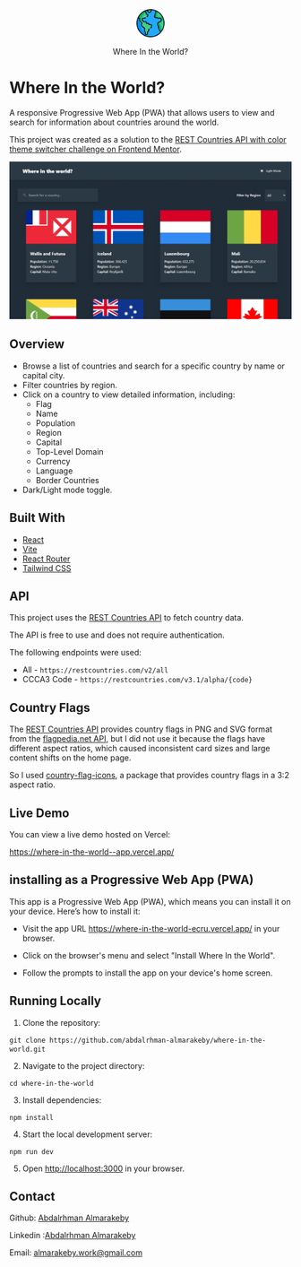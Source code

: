 <center>
  <img width="50px"src="./public//favicon/android-chrome-512x512.png" alt="Where In The World logo that is an image of globe " />
  <p>Where In the World?</p>
</center>

# Where In the World?

A responsive Progressive Web App (PWA) that allows users to view and search for information about countries around the world.

This project was created as a solution to the [REST Countries API with color theme switcher challenge on Frontend Mentor](https://www.frontendmentor.io/challenges/rest-countries-api-with-color-theme-switcher-5cacc469fec04111f7b848ca).

![Screen shot of the Where In The World app on desktop screen size](./images//1.jpeg)

## Overview

- Browse a list of countries and search for a specific country by name or capital city.
- Filter countries by region.
- Click on a country to view detailed information, including:
  - Flag
  - Name
  - Population
  - Region
  - Capital
  - Top-Level Domain
  - Currency
  - Language
  - Border Countries
- Dark/Light mode toggle.

## Built With

- [React](https://reactjs.org/)
- [Vite](https://vitejs.dev/)
- [React Router](https://reactrouter.com/)
- [Tailwind CSS](https://tailwindcss.com/)

## API

This project uses the [REST Countries API](https://restcountries.com/) to fetch country data.

The API is free to use and does not require authentication.

The following endpoints were used:

- All - `https://restcountries.com/v2/all`
- CCCA3 Code - `https://restcountries.com/v3.1/alpha/{code}`

## Country Flags

The [REST Countries API](https://restcountries.com/) provides country flags in PNG and SVG format from the [flagpedia.net API](https://flagpedia.net/download/api), but I did not use it because the flags have different aspect ratios, which caused inconsistent card sizes and large content shifts on the home page.

So I used [country-flag-icons](https://www.npmjs.com/package/country-flag-icons), a package that provides country flags in a 3:2 aspect ratio.

## Live Demo

You can view a live demo hosted on Vercel:

https://where-in-the-world--app.vercel.app/

## installing as a Progressive Web App (PWA)

This app is a Progressive Web App (PWA), which means you can install it on your device. Here’s how to install it:

- Visit the app URL https://where-in-the-world-ecru.vercel.app/ in your browser.

- Click on the browser's menu and select "Install Where In the World".

- Follow the prompts to install the app on your device's home screen.

## Running Locally

1.  Clone the repository:

```
git clone https://github.com/abdalrhman-almarakeby/where-in-the-world.git
```

2.  Navigate to the project directory:

```
cd where-in-the-world
```

3.  Install dependencies:

```
npm install
```

4.  Start the local development server:

```
npm run dev
```

5.  Open [http://localhost:3000](http://localhost:3000/) in your browser.

## Contact

Github: [Abdalrhman Almarakeby](https://github.com/Abdalrhman-Almarakeby)

Linkedin :[Abdalrhman Almarakeby](https://www.linkedin.com/in/abdalrhman-almarakeby/)

Email: almarakeby.work@gmail.com
